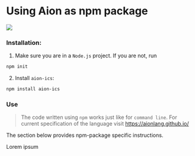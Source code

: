 # Using Aion as npm package

<img src="https://img.shields.io/npm/v/aion-ics">

### Installation:

1) Make sure you are in a `Node.js` project. If you are not, run
```bash
npm init
```

2) Install `aion-ics`:

```bash
npm install aion-ics
```


### Use

> The code written using `npm` works just like for `command line`. For current specification of the language visit https://aionlang.github.io/

The section below provides npm-package specific instructions.

Lorem ipsum